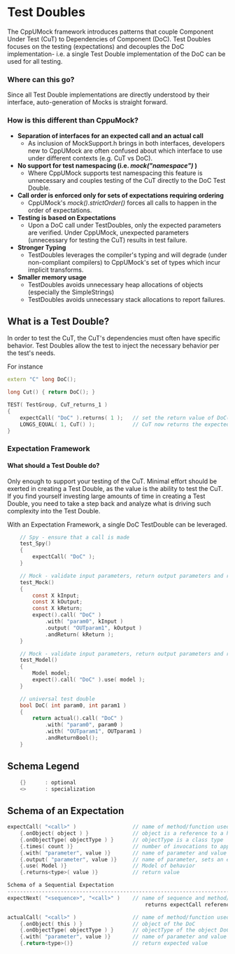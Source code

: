 Test Doubles
========================================================================================================================

The CppUMock framework introduces patterns that couple Component Under Test (CuT) to Dependencies of Component (DoC).
Test Doubles focuses on the testing (expectations) and decouples the DoC implementation- i.e. a single Test Double
implementation of the DoC can be used for all testing.

### Where can this go?
Since all Test Double implementations are directly understood by their interface, auto-generation of Mocks is straight
forward.

### How is this different than CppuMock?

* **Separation of interfaces for an expected call and an actual call**
    * As inclusion of MockSupport.h brings in both interfaces, developers new to CppUMock are often confused about which
        interface to use under different contexts (e.g. CuT vs DoC).
* **No support for test namespacing (i.e. _mock("namespace")_ )**
    * Where CppUMock supports test namespacing this feature is unnecessary and couples testing of the CuT directly to
        the DoC Test Double.
* **Call order is enforced only for sets of expectations requiring ordering**
    * CppUMock's _mock().strictOrder()_ forces all calls to happen in the order of expectations.
* **Testing is based on Expectations**
    * Upon a DoC call under TestDoubles, only the expected parameters are verified.  Under CppUMock, unexpected
        parameters (unnecessary for testing the CuT) results in test failure.
* **Stronger Typing**
    * TestDoubles leverages the compiler's typing and will degrade (under non-compliant compilers) to CppUMock's set of
        types which incur implicit transforms.
* **Smaller memory usage**
    * TestDoubles avoids unnecessary heap allocations of objects (especially the SimpleStrings)
    * TestDoubles avoids unnecessary stack allocations to report failures.

What is a Test Double?
------------------------------------------------------------------------------------------------------------------------
In order to test the CuT, the CuT's dependencies must often have specific behavior.  Test Doubles allow the test to
inject the necessary behavior per the test's needs.

For instance
```c++
extern "C" long DoC();

long Cut() { return DoC(); }

TEST( TestGroup, CuT_returns_1 )
{
    expectCall( "DoC" ).returns( 1 );   // set the return value of DoC()
    LONGS_EQUAL( 1, CuT() );            // CuT now returns the expected value
}
```

### Expectation Framework

#### What should a Test Double do?
Only enough to support your testing of the CuT.  Minimal effort should be exerted in creating a Test Double, as the
value is the ability to test the CuT.  If you find yourself investing large amounts of time in creating a Test Double,
you need to take a step back and analyze what is driving such complexity into the Test Double.

With an Expectation Framework, a single DoC TestDouble can be leveraged.
```c
    // Spy - ensure that a call is made
    test_Spy()
    {
        expectCall( "DoC" );
    }

    // Mock - validate input parameters, return output parameters and return value
    test_Mock()
    {
        const X kInput;
        const X kOutput;
        const X kReturn;
        expect().call( "DoC" )
            .with( "param0", kInput )
            .output( "OUTparam1", kOutput )
            .andReturn( kReturn );
    }

    // Mock - validate input parameters, return output parameters and return value per some modelled behavior
    test_Model()
    {
        Model model;
        expect().call( "DoC" ).use( model );
    }

    // universal test double
    bool DoC( int param0, int param1 )
    {
        return actual().call( "DoC" )
            .with( "param0", param0 )
            .with( "OUTparam1", OUTparam1 )
            .andReturnBool();
    }
```

Schema  Legend
------------------------------------------------------------------------------------------------------------------------
```C
    {}      : optional
    <>      : specialization
```
Schema of an Expectation
------------------------------------------------------------------------------------------------------------------------
```C
expectCall( "<call>" )                  // name of method/function used by actual
    {.onObject( object ) }              // object is a reference to a harness object
    {.onObjectType( objectType ) }      // objectType is a class type
    {.times( count )}                   // number of invocations to apply expectation, default=always
    {.with( "parameter", value )}       // name of parameter and value to validate
    {.output( "parameter", value )}     // name of parameter, sets an expected value
    {.use( Model )}                     // Model of behavior
    {.returns<type>( value )}           // return value

Schema of a Sequential Expectation
------------------------------------------------------------------------------------------------------------------------
expectNext( "<sequence>", "<call>" )    // name of sequence and method/function used by actual,
                                            returns expectCall reference under the sequence
```

```C
actualCall( "<call>" )                  // name of method/function used by actual
    {.onObject( this ) }                // object of the DoC
    {.onObjectType( objectType ) }      // objectType of the object DoC
    {.with( "parameter", value )}       // name of parameter and value to validate
    {.return<type>()}                   // return expected value
```